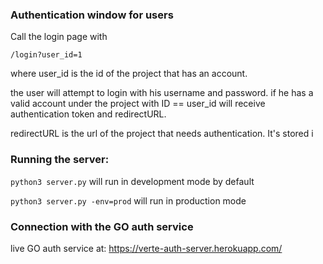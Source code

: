 ### Authentication window for users

Call the login page with

`/login?user_id=1`

where user_id is the id of the project that has an account.

the user will attempt to login with his username and password.
if he has a valid account under the project with ID == user_id
will receive authentication token and redirectURL.

redirectURL is the url of the project that needs authentication.
It's stored i


### Running the server:

`python3 server.py` will run in development mode by default

`python3 server.py -env=prod` will run in production mode


### Connection with the GO auth service

live GO auth service at: https://verte-auth-server.herokuapp.com/
